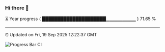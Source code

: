 ### Hi there 👋

⏳ Year progress { █████████████████████▁▁▁▁▁▁▁▁▁ } 71.65 %

---

⏰ Updated on Fri, 19 Sep 2025 12:22:37 GMT

![Progress Bar CI](https://github.com/Shyam-Makwana/GitHub-Actions-Demo/workflows/Progress%20Bar%20CI/badge.svg)
